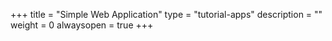 +++
title = "Simple Web Application"
type = "tutorial-apps"
description = ""
weight = 0
alwaysopen = true
+++
